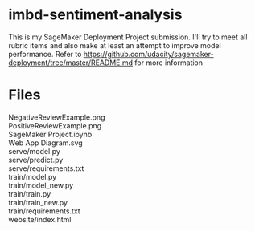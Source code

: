 # imbd-sentiment-analysis

This is my SageMaker Deployment Project submission.
I'll try to meet all rubric items and also make at least an attempt to improve model performance.
Refer to https://github.com/udacity/sagemaker-deployment/tree/master/README.md for more information

# Files

NegativeReviewExample.png\
PositiveReviewExample.png\
SageMaker Project.ipynb\
Web App Diagram.svg\
serve/model.py\
serve/predict.py\
serve/requirements.txt\
train/model.py\
train/model_new.py\
train/train.py\
train/train_new.py\
train/requirements.txt\
website/index.html
